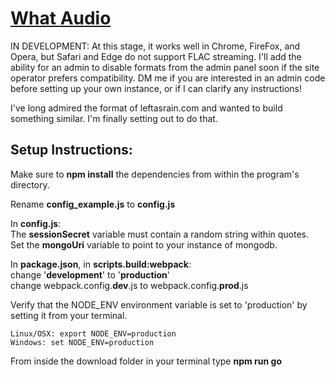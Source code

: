 # [What Audio](https://beta.what.audio)
IN DEVELOPMENT: At this stage, it works well in Chrome, FireFox, and Opera, but Safari and Edge do not support FLAC streaming. I'll add the ability for an admin to disable formats from the admin panel soon if the site operator prefers compatibility.
DM me if you are interested in an admin code before setting up your own instance, or if I can clarify any instructions!

I've long admired the format of leftasrain.com and wanted to build something similar. I'm finally setting out to do that.

## Setup Instructions:
Make sure to **npm install** the dependencies from within the program's directory.

Rename **config_example.js** to **config.js**

In **config.js**:  
The **sessionSecret** variable must contain a random string within quotes.  
Set the **mongoUri** variable to point to your instance of mongodb.

In **package.json**, in **scripts.build:webpack**:  
change '**development**' to '**production**'  
change webpack.config.**dev**.js to webpack.config.**prod**.js

Verify that the NODE_ENV environment variable is set to 'production' by setting it from your terminal.  
```
Linux/OSX: export NODE_ENV=production
Windows: set NODE_ENV=production
```

From inside the download folder in your terminal type **npm run go**
